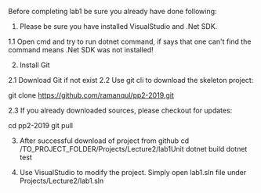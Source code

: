 Before completing lab1 be sure you already have done following:
1. Please be sure you have installed VisualStudio and .Net SDK.

1.1 Open cmd and try to run dotnet command, if says that one can't find the command means .Net SDK was not installed!

2. Install Git

2.1 Download Git if not exist
2.2 Use git cli to download the skeleton project:

git clone https://github.com/ramanqul/pp2-2019.git

2.3 If you already downloaded sources, please checkout for updates:

cd pp2-2019
git pull

3. After successful download of project from github
cd /TO_PROJECT_FOLDER/Projects/Lecture2/lab1Unit
dotnet build
dotnet test

4. Use VisualStudio to modify the project. Simply open lab1.sln file under
Projects/Lecture2/lab1.sln